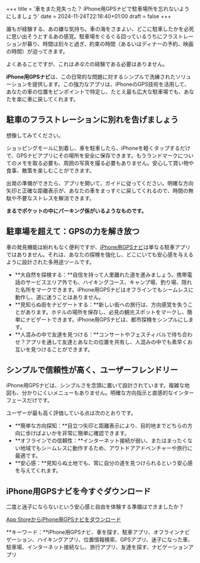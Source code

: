 +++
title = '車をまた見失った？ iPhone用GPSナビで駐車場所を忘れないようにしましょう'
date = 2024-11-24T22:16:40+01:00
draft = false
+++

誰もが経験する、あの嫌な気持ち。車の海をさまよい、どこに駐車したかを必死に思い出そうとするあの感覚。駐車場をぐるぐる回っているうちにフラストレーションが募り、時間は刻々と過ぎ、約束の時間（あるいはディナーの予約、映画の時間）が迫ってきます。

よくあることですが、これは*あなた*の経験である必要はありません。

**iPhone用GPSナビ**は、この日常的な問題に対するシンプルで洗練されたソリューションを提供します。この強力なアプリは、iPhoneのGPS技術を活用して、あなたの車の位置をピンポイントで特定し、たとえ最も広大な駐車場でも、あなたを楽に車に戻してくれます。

## 駐車のフラストレーションに別れを告げましょう

想像してみてください。

ショッピングモールに到着し、車を駐車したら、iPhoneを軽くタップするだけで、GPSナビアプリにその場所を安全に保存できます。もうランドマークについてのメモを取る必要も、周囲の写真を撮る必要もありません。安心して買い物や食事、散策を楽しむことができます。

出発の準備ができたら、アプリを開いて、ガイドに従ってください。明確な方向矢印と正確な距離表示が、あなたの車をまっすぐに戻してくれるので、時間の無駄や不要なストレスを解消できます。

**まるでポケットの中にパーキング係がいるようなものです。**

## 駐車場を超えて：GPSの力を解き放つ

車の発見機能は紛れもなく便利ですが、[iPhone用GPSナビ](https://apps.apple.com/us/app/gps-navigation-hiking-compass/id791684332)は単なる駐車アプリではありません。それは、あなたの探検を強化し、どこにいても安心感を与えるように設計された多用途ツールです。

* **大自然を探検する：**自信を持って人里離れた道を進みましょう。携帯電話のサービスエリア外でも、ハイキングコース、キャンプ場、釣り場、隠れた名所をマークできます。iPhone用GPSナビはオフラインでもシームレスに動作し、道に迷うことはありません。
* **見知らぬ街をナビゲートする：**新しい街への旅行は、方向感覚を失うことがあります。ホテルの場所を保存し、必見の観光スポットをマークし、簡単にナビゲートできます。iPhone用GPSナビは、都市探検をシンプルにします。
* **人混みの中で友達を見つける：**コンサートやフェスティバルで待ち合わせ？アプリを通して友達とあなたの位置を共有し、人混みの中でも素早くお互いを見つけることができます。

## シンプルで信頼性が高く、ユーザーフレンドリー

iPhone用GPSナビは、シンプルさを念頭に置いて設計されています。複雑な地図も、分かりにくいメニューもありません。明確な方向指示と直感的なインターフェースだけです。

ユーザーが最も高く評価している点は次のとおりです。

* **簡単な方向探知：**目立つ矢印と距離表示により、目的地までどちらの方向に歩けばよいかを非常に簡単に確認できます。
* **オフラインでの信頼性：**インターネット接続が弱い、またはまったくない地域でもシームレスに動作するため、アウトドアアドベンチャーや旅行に最適です。
* **安心感：**見知らぬ土地でも、常に自分の道を見つけられるという安心感を与えてくれます。

## iPhone用GPSナビを今すぐダウンロード

二度と迷子にならないという安心感と自由を体験する準備はできましたか？

[App StoreからiPhone用GPSナビをダウンロード](https://apps.apple.com/us/app/gps-navigation-hiking-compass/id791684332)

**キーワード：**iPhone用GPSナビ、車を探す、駐車アプリ、オフラインナビゲーション、ハイキングアプリ、位置情報検索、GPSアプリ、迷子になった車、駐車場、インターネット接続なし、旅行アプリ、友達を探す、ナビゲーションアプリ